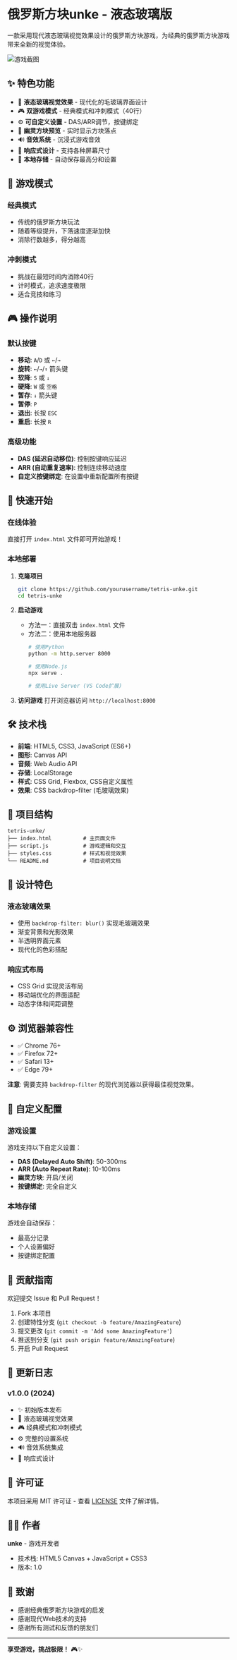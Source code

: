 # 俄罗斯方块unke - 液态玻璃版

一款采用现代液态玻璃视觉效果设计的俄罗斯方块游戏，为经典的俄罗斯方块游戏带来全新的视觉体验。

![游戏截图](https://via.placeholder.com/800x400/1a1a2e/ffffff?text=俄罗斯方块unke)

## ✨ 特色功能

- 🎨 **液态玻璃视觉效果** - 现代化的毛玻璃界面设计
- 🎮 **双游戏模式** - 经典模式和冲刺模式（40行）
- ⚙️ **可自定义设置** - DAS/ARR调节，按键绑定
- 👻 **幽灵方块预览** - 实时显示方块落点
- 🔊 **音效系统** - 沉浸式游戏音效
- 📱 **响应式设计** - 支持各种屏幕尺寸
- 💾 **本地存储** - 自动保存最高分和设置

## 🎯 游戏模式

### 经典模式
- 传统的俄罗斯方块玩法
- 随着等级提升，下落速度逐渐加快
- 消除行数越多，得分越高

### 冲刺模式
- 挑战在最短时间内消除40行
- 计时模式，追求速度极限
- 适合竞技和练习

## 🎮 操作说明

### 默认按键
- **移动**: `A`/`D` 或 `←`/`→`
- **旋转**: `←`/`→`/`↑` 箭头键
- **软降**: `S` 或 `↓`
- **硬降**: `W` 或 `空格`
- **暂存**: `↓` 箭头键
- **暂停**: `P`
- **退出**: 长按 `ESC`
- **重启**: 长按 `R`

### 高级功能
- **DAS (延迟自动移位)**: 控制按键响应延迟
- **ARR (自动重复速率)**: 控制连续移动速度
- **自定义按键绑定**: 在设置中重新配置所有按键

## 🚀 快速开始

### 在线体验
直接打开 `index.html` 文件即可开始游戏！

### 本地部署

1. **克隆项目**
   ```bash
   git clone https://github.com/yourusername/tetris-unke.git
   cd tetris-unke
   ```

2. **启动游戏**
   - 方法一：直接双击 `index.html` 文件
   - 方法二：使用本地服务器
     ```bash
     # 使用Python
     python -m http.server 8000
     
     # 使用Node.js
     npx serve .
     
     # 使用Live Server (VS Code扩展)
     ```

3. **访问游戏**
   打开浏览器访问 `http://localhost:8000`

## 🛠️ 技术栈

- **前端**: HTML5, CSS3, JavaScript (ES6+)
- **图形**: Canvas API
- **音频**: Web Audio API
- **存储**: LocalStorage
- **样式**: CSS Grid, Flexbox, CSS自定义属性
- **效果**: CSS backdrop-filter (毛玻璃效果)

## 📁 项目结构

```
tetris-unke/
├── index.html          # 主页面文件
├── script.js           # 游戏逻辑和交互
├── styles.css          # 样式和视觉效果
└── README.md           # 项目说明文档
```

## 🎨 设计特色

### 液态玻璃效果
- 使用 `backdrop-filter: blur()` 实现毛玻璃效果
- 渐变背景和光影效果
- 半透明界面元素
- 现代化的色彩搭配

### 响应式布局
- CSS Grid 实现灵活布局
- 移动端优化的界面适配
- 动态字体和间距调整

## ⚙️ 浏览器兼容性

- ✅ Chrome 76+
- ✅ Firefox 72+
- ✅ Safari 13+
- ✅ Edge 79+

**注意**: 需要支持 `backdrop-filter` 的现代浏览器以获得最佳视觉效果。

## 🔧 自定义配置

### 游戏设置
游戏支持以下自定义设置：

- **DAS (Delayed Auto Shift)**: 50-300ms
- **ARR (Auto Repeat Rate)**: 10-100ms
- **幽灵方块**: 开启/关闭
- **按键绑定**: 完全自定义

### 本地存储
游戏会自动保存：
- 最高分记录
- 个人设置偏好
- 按键绑定配置

## 🤝 贡献指南

欢迎提交 Issue 和 Pull Request！

1. Fork 本项目
2. 创建特性分支 (`git checkout -b feature/AmazingFeature`)
3. 提交更改 (`git commit -m 'Add some AmazingFeature'`)
4. 推送到分支 (`git push origin feature/AmazingFeature`)
5. 开启 Pull Request

## 📝 更新日志

### v1.0.0 (2024)
- ✨ 初始版本发布
- 🎨 液态玻璃视觉效果
- 🎮 经典模式和冲刺模式
- ⚙️ 完整的设置系统
- 🔊 音效系统集成
- 📱 响应式设计

## 📄 许可证

本项目采用 MIT 许可证 - 查看 [LICENSE](LICENSE) 文件了解详情。

## 👨‍💻 作者

**unke** - 游戏开发者

- 技术栈: HTML5 Canvas + JavaScript + CSS3
- 版本: 1.0

## 🙏 致谢

- 感谢经典俄罗斯方块游戏的启发
- 感谢现代Web技术的支持
- 感谢所有测试和反馈的朋友们

---

**享受游戏，挑战极限！** 🎮✨